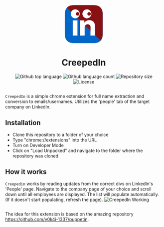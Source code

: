 <div align="center" id="top">
  <img src="https://raw.githubusercontent.com/sunw4r/assets/master/creepedin_icon128.png" alt="CreepedIn" />
</div>

<h1 align="center">CreepedIn</h1>

<p align="center">
  <img alt="Github top language" src="https://img.shields.io/github/languages/top/sunw4r/creepedin?color=56BEB8">

  <img alt="Github language count" src="https://img.shields.io/github/languages/count/sunw4r/creepedin?color=56BEB8">

  <img alt="Repository size" src="https://img.shields.io/github/repo-size/sunw4r/creepedin?color=56BEB8">

  <img alt="License" src="https://img.shields.io/github/license/sunw4r/creepedin?color=56BEB8">
</p>

## ##

`CreepedIn` is a simple chrome extension for full name extraction and conversion to emails/usernames. Utilizes the 'people' tab of the target company on LinkedIn.

## Installation ##

- Clone this repository to a folder of your choice
- Type "chrome://extensions" into the URL
- Turn on Developer Mode
- Click on "Load Unpacked" and navigate to the folder where the repository was cloned

## How it works ##

`Creepedin` works by reading updates from the correct divs on LinkedIn's 'People' page. Navigate to the company page of your choice and scroll down until all employees are displayed. The list will populate automatically. (If it doesn't start populating, refresh the page).
<img src="https://raw.githubusercontent.com/sunw4r/assets/master/creepedin.gif" alt="CreepedIn Working" />

## ##
The idea for this extension is based on the amazing repository https://github.com/y0k4i-1337/puppetin.
